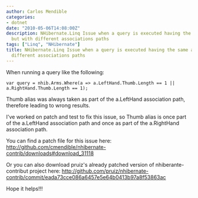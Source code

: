 ```yaml
---
author: Carlos Mendible
categories:
- dotnet
date: "2010-05-06T14:08:00Z"
description: NHibernate.Linq Issue when a query is executed having the same alias
  but with different associations paths
tags: ["Linq", "NHibernate"]
title: NHibernate.Linq Issue when a query is executed having the same alias but with
  different associations paths
---
```

When running a query like the following:

``` chsharp 
var query = nhib.Arms.Where(a => a.LeftHand.Thumb.Length == 1 || a.RightHand.Thumb.Length == 1);
```

Thumb alias was always taken as part of the a.LeftHand association path, therefore leading to wrong results.

I've worked on patch and test to fix this issue, so Thumb alias is once part of the a.LeftHand association path and once as part of the a.RightHand association path.

You can find a patch file for this issue here: <http://github.com/cmendible/nhibernate-contrib/downloads#download_31118>

Or you can also download pruiz's already patched version of nhiberante-contribut project here: <http://github.com/pruiz/nhibernate-contrib/commit/eada73cce086a6457e5e64b0413b97a8f53863ac>

Hope it helps!!!